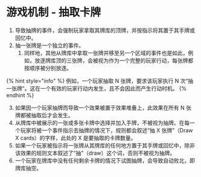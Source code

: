 # 游戏机制 - 抽取卡牌

1. 导致抽牌的事件，会强制玩家拿取其牌库的顶牌，并按指示将其置于其手牌或回忆中。
2. 抽一张牌是一个独立的事件。
   1. 同样地，其他从牌库中拿取一张牌并移至另一个区域的事件也是如此，例如，放逐牌库顶的三张牌，会被视为作为一个完整的玩家行动，每张牌都按顺序被分别放逐。

{% hint style="info" %}
例如，一个玩家抽取 N 张牌，要求该玩家执行 N 次“抽一张牌”。这在一个有效的玩家行动内发生，且不会因此而产生行动时机。
{% endhint %}

3. 如果因一个玩家抽牌而导致一个效果被置于效果堆叠上，此效果在所有 N 张牌都被抽取后才会发生。
4. 从牌库中被展示的一张或多张卡牌中选择并加入手牌，不被视为抽牌。在每一个玩家将被一个事件指示去抽牌的情况下，规则都会叙述“抽 X 张牌”（Draw X cards）的字样，此处的 X 是要抽取的卡牌数量。
5. 如果一个玩家被指示将一张牌从其牌库的任何地方置于其手牌或回忆中，除非该效果的规则文本叙述了“抽”（draw）这个词，否则不被视为抽牌。
6. 一个玩家在牌库中没有任何剩余卡牌的情况下试图抽牌，会导致自动败北，即牌库抽空。
